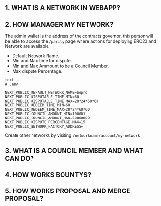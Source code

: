 ## 1. WHAT IS A NETWORK IN WEBAPP?
## 2. HOW MANAGER MY NETWORK?

The admin wallet is the address of the contracts governor, this person will be able to access the `/parity` page where actions for deploying ERC20 and Network are available.

 -  Default Network Name.
 -  Min and Max time for dispute.
 -  Min and Max Ammount to be a Council Member.
 -  Max dispute Percentage.

```
text
# .env

NEXT_PUBLIC_DEFAULT_NETWORK_NAME=bepro
NEXT_PUBLIC_DISPUTABLE_TIME_MIN=60
NEXT_PUBLIC_DISPUTABLE_TIME_MAX=20*24*60*60
NEXT_PUBLIC_REDEEM_TIME_MIN=60
NEXT_PUBLIC_REDEEM_TIME_MAX=20*24*60*60
NEXT_PUBLIC_COUNCIL_AMOUNT_MIN=100001
NEXT_PUBLIC_COUNCIL_AMOUNT_MAX=50000000
NEXT_PUBLIC_DISPUTE_PERCENTAGE_MAX=15
NEXT_PUBLIC_NETWORK_FACTORY_ADDRESS=
```

Create other networks by visiting `/networkname/account/my-network`

## 3. WHAT IS A COUNCIL MEMBER AND WHAT CAN DO?
## 4. HOW WORKS BOUNTYS?
## 5. HOW WORKS PROPOSAL AND MERGE PROPOSAL? 
